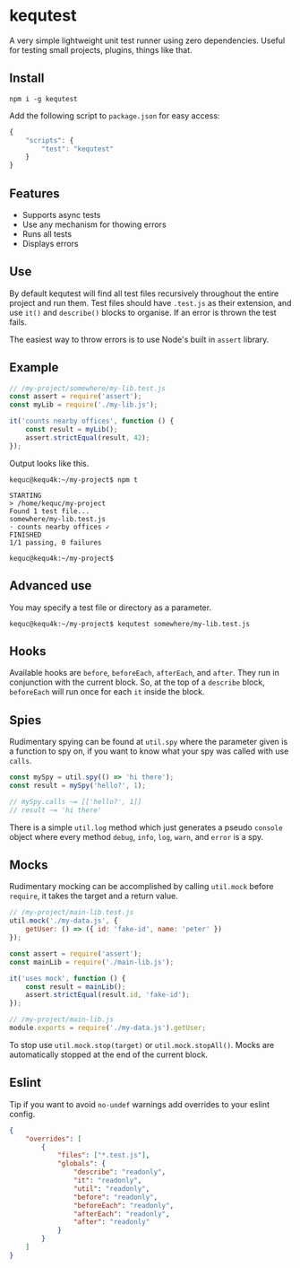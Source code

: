 # kequtest

A very simple lightweight unit test runner using zero dependencies. Useful for testing small projects, plugins, things like that.

## Install

```
npm i -g kequtest
```

Add the following script to `package.json` for easy access:

```javascript
{
    "scripts": {
        "test": "kequtest"
    }
}
```

## Features

* Supports async tests
* Use any mechanism for thowing errors
* Runs all tests
* Displays errors

## Use

By default kequtest will find all test files recursively throughout the entire project and run them. Test files should have `.test.js` as their extension, and use `it()` and `describe()` blocks to organise. If an error is thrown the test fails.

The easiest way to throw errors is to use Node's built in `assert` library.

## Example

```javascript
// /my-project/somewhere/my-lib.test.js
const assert = require('assert');
const myLib = require('./my-lib.js');

it('counts nearby offices', function () {
    const result = myLib();
    assert.strictEqual(result, 42);
});
```

Output looks like this.

```
kequc@kequ4k:~/my-project$ npm t

STARTING
> /home/kequc/my-project
Found 1 test file...
somewhere/my-lib.test.js
· counts nearby offices ✓
FINISHED
1/1 passing, 0 failures

kequc@kequ4k:~/my-project$
```

## Advanced use

You may specify a test file or directory as a parameter.

```
kequc@kequ4k:~/my-project$ kequtest somewhere/my-lib.test.js
```

## Hooks

Available hooks are `before`, `beforeEach`, `afterEach`, and `after`. They run in conjunction with the current block. So, at the top of a `describe` block, `beforeEach` will run once for each `it` inside the block.

## Spies

Rudimentary spying can be found at `util.spy` where the parameter given is a function to spy on, if you want to know what your spy was called with use `calls`.

```javascript
const mySpy = util.spy(() => 'hi there');
const result = mySpy('hello?', 1);

// mySpy.calls ~= [['hello?', 1]]
// result ~= 'hi there'
```

There is a simple `util.log` method which just generates a pseudo `console` object where every method `debug`, `info`, `log`, `warn`, and `error` is a spy.

## Mocks

Rudimentary mocking can be accomplished by calling `util.mock` before `require`, it takes the target and a return value.

```javascript
// /my-project/main-lib.test.js
util.mock('./my-data.js', {
    getUser: () => ({ id: 'fake-id', name: 'peter' })
});

const assert = require('assert');
const mainLib = require('./main-lib.js');

it('uses mock', function () {
    const result = mainLib();
    assert.strictEqual(result.id, 'fake-id');
});
```
```javascript
// /my-project/main-lib.js
module.exports = require('./my-data.js').getUser;
```

To stop use `util.mock.stop(target)` or `util.mock.stopAll()`. Mocks are automatically stopped at the end of the current block.

## Eslint

Tip if you want to avoid `no-undef` warnings add overrides to your eslint config.

```json
{
    "overrides": [
        {
            "files": ["*.test.js"],
            "globals": {
                "describe": "readonly",
                "it": "readonly",
                "util": "readonly",
                "before": "readonly",
                "beforeEach": "readonly",
                "afterEach": "readonly",
                "after": "readonly"
            }
        }
    ]
}
```

